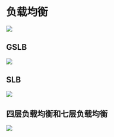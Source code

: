 # 负载均衡

![](https://kingofzihua.oss-cn-shanghai.aliyuncs.com/blog/nginx/load-balancing.png)

## GSLB

![](https://kingofzihua.oss-cn-shanghai.aliyuncs.com/blog/nginx/load-balancing-GSLB.png)

## SLB

![](https://kingofzihua.oss-cn-shanghai.aliyuncs.com/blog/nginx/load-balancing-SLB.png)

## 四层负载均衡和七层负载均衡

![](https://kingofzihua.oss-cn-shanghai.aliyuncs.com/blog/nginx/load-balancing-B:S.png)

